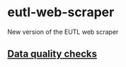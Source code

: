 # eutl-web-scraper
New version of the EUTL web scraper

## [Data quality checks](docs/QualityChecks.md)


